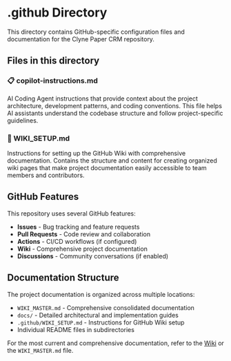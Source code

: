 # .github Directory

This directory contains GitHub-specific configuration files and documentation for the Clyne Paper CRM repository.

## Files in this directory

### 📋 copilot-instructions.md

AI Coding Agent instructions that provide context about the project architecture, development patterns, and coding conventions. This file helps AI assistants understand the codebase structure and follow project-specific guidelines.

### 📖 WIKI_SETUP.md

Instructions for setting up the GitHub Wiki with comprehensive documentation. Contains the structure and content for creating organized wiki pages that make project documentation easily accessible to team members and contributors.

## GitHub Features

This repository uses several GitHub features:

- **Issues** - Bug tracking and feature requests
- **Pull Requests** - Code review and collaboration
- **Actions** - CI/CD workflows (if configured)
- **Wiki** - Comprehensive project documentation
- **Discussions** - Community conversations (if enabled)

## Documentation Structure

The project documentation is organized across multiple locations:

- `WIKI_MASTER.md` - Comprehensive consolidated documentation
- `docs/` - Detailed architectural and implementation guides
- `.github/WIKI_SETUP.md` - Instructions for GitHub Wiki setup
- Individual README files in subdirectories

For the most current and comprehensive documentation, refer to the [Wiki](../../wiki) or the `WIKI_MASTER.md` file.